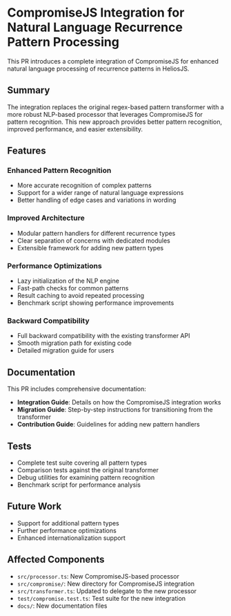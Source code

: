 # CompromiseJS Integration for Natural Language Recurrence Pattern Processing

This PR introduces a complete integration of CompromiseJS for enhanced natural language processing of recurrence patterns in HeliosJS.

## Summary

The integration replaces the original regex-based pattern transformer with a more robust NLP-based processor that leverages CompromiseJS for pattern recognition. This new approach provides better pattern recognition, improved performance, and easier extensibility.

## Features

### Enhanced Pattern Recognition
- More accurate recognition of complex patterns
- Support for a wider range of natural language expressions
- Better handling of edge cases and variations in wording

### Improved Architecture
- Modular pattern handlers for different recurrence types
- Clear separation of concerns with dedicated modules
- Extensible framework for adding new pattern types

### Performance Optimizations
- Lazy initialization of the NLP engine
- Fast-path checks for common patterns
- Result caching to avoid repeated processing
- Benchmark script showing performance improvements

### Backward Compatibility
- Full backward compatibility with the existing transformer API
- Smooth migration path for existing code
- Detailed migration guide for users

## Documentation

This PR includes comprehensive documentation:
- **Integration Guide**: Details on how the CompromiseJS integration works
- **Migration Guide**: Step-by-step instructions for transitioning from the transformer
- **Contribution Guide**: Guidelines for adding new pattern handlers

## Tests

- Complete test suite covering all pattern types
- Comparison tests against the original transformer
- Debug utilities for examining pattern recognition
- Benchmark script for performance analysis

## Future Work

- Support for additional pattern types
- Further performance optimizations
- Enhanced internationalization support

## Affected Components

- `src/processor.ts`: New CompromiseJS-based processor
- `src/compromise/`: New directory for CompromiseJS integration
- `src/transformer.ts`: Updated to delegate to the new processor
- `test/compromise.test.ts`: Test suite for the new integration
- `docs/`: New documentation files 